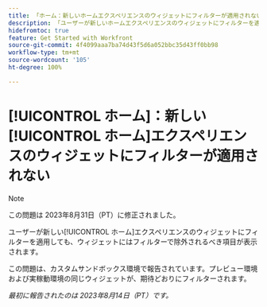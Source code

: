 ```yaml
---
title: 「ホーム：新しいホームエクスペリエンスのウィジェットにフィルターが適用されない」
description: 「ユーザーが新しいホームエクスペリエンスのウィジェットにフィルターを適用すると、ウィジェットにはフィルターで除外されるべき項目が表示される。」
hidefromtoc: true
feature: Get Started with Workfront
source-git-commit: 4f4099aaa7ba74d43f5d6a052bbc35d43ff0bb98
workflow-type: tm+mt
source-wordcount: '105'
ht-degree: 100%

---
```



# [!UICONTROL ホーム]：新しい[!UICONTROL ホーム]エクスペリエンスのウィジェットにフィルターが適用されない

>[!NOTE]
>
>この問題は 2023年8月31日（PT）に修正されました。

ユーザーが新しい[!UICONTROL ホーム]エクスペリエンスのウィジェットにフィルターを適用しても、ウィジェットにはフィルターで除外されるべき項目が表示されます。

この問題は、カスタムサンドボックス環境で報告されています。プレビュー環境および実稼動環境の同じウィジェットが、期待どおりにフィルターされます。

_最初に報告されたのは 2023年8月14日（PT）です。_

